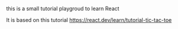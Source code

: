 this is a small tutorial playgroud to learn React

It is based on this tutorial
https://react.dev/learn/tutorial-tic-tac-toe